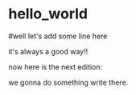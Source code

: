# hello_world

#well let's add some line here

it's always a good way!!

now here is the next edition:

we gonna do something write there.